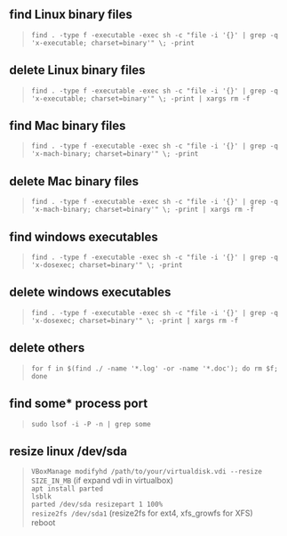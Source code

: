 ## find Linux binary files
> `find . -type f -executable -exec sh -c "file -i '{}' | grep -q 'x-executable; charset=binary'" \; -print`

## delete Linux binary files
> `find . -type f -executable -exec sh -c "file -i '{}' | grep -q 'x-executable; charset=binary'" \; -print | xargs rm -f`

## find Mac binary files
> `find . -type f -executable -exec sh -c "file -i '{}' | grep -q 'x-mach-binary; charset=binary'" \; -print`

## delete Mac binary files
> `find . -type f -executable -exec sh -c "file -i '{}' | grep -q 'x-mach-binary; charset=binary'" \; -print | xargs rm -f`

## find windows executables
> `find . -type f -executable -exec sh -c "file -i '{}' | grep -q 'x-dosexec; charset=binary'" \; -print`

## delete windows executables
> `find . -type f -executable -exec sh -c "file -i '{}' | grep -q 'x-dosexec; charset=binary'" \; -print | xargs rm -f`

## delete others
> `for f in $(find ./ -name '*.log' -or -name '*.doc'); do rm $f; done`

## find some* process port
> `sudo lsof -i -P -n | grep some`

## resize linux /dev/sda
> `VBoxManage modifyhd /path/to/your/virtualdisk.vdi --resize SIZE_IN_MB` (if expand vdi in virtualbox)    
> `apt install parted`  
> `lsblk`  
> `parted /dev/sda resizepart 1 100%`  
> `resize2fs /dev/sda1` (resize2fs for ext4, xfs_growfs for XFS)  
> reboot  
